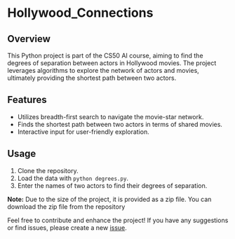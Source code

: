 # Hollywood_Connections

## Overview
This Python project is part of the CS50 AI course, aiming to find the degrees of separation between actors in Hollywood movies. The project leverages algorithms to explore the network of actors and movies, ultimately providing the shortest path between two actors.

## Features
- Utilizes breadth-first search to navigate the movie-star network.
- Finds the shortest path between two actors in terms of shared movies.
- Interactive input for user-friendly exploration.

## Usage
1. Clone the repository.
2. Load the data with `python degrees.py`.
3. Enter the names of two actors to find their degrees of separation.

**Note:** Due to the size of the project, it is provided as a zip file. You can download the zip file from the repository

Feel free to contribute and enhance the project! If you have any suggestions or find issues, please create a new [issue](https://github.com/yourusername/CS50-Degrees-Project/issues).
